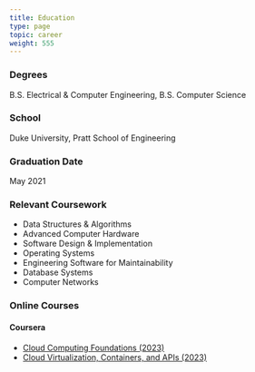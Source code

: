```yaml
---
title: Education
type: page
topic: career
weight: 555
---
```


### Degrees
B.S. Electrical & Computer Engineering, B.S. Computer Science
### School
Duke University, Pratt School of Engineering 
### Graduation Date
May 2021
### Relevant Coursework
- Data Structures & Algorithms
- Advanced Computer Hardware
- Software Design & Implementation
- Operating Systems
- Engineering Software for Maintainability
- Database Systems
- Computer Networks

### Online Courses
#### Coursera
- [Cloud Computing Foundations (2023)](https://coursera.org/share/f35cfc460cc9daec7b991777d3db2bca)
- [Cloud Virtualization, Containers, and APIs (2023)](https://coursera.org/share/2d796f09312ea55cf298e89f5efc055c)
